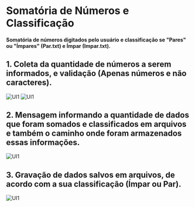 # Somatória de Números e Classificação
#### Somatória de números digitados pelo usuário e classificação se "Pares" ou "Ímpares" (Par.txt) e Ímpar (Impar.txt).


## 1. Coleta da quantidade de números a serem informados, e validação (Apenas números e não caracteres).
![UI1](https://github.com/fellipespfc/UIPath3/blob/main/Fotos/1.JPG)
![UI1](https://github.com/fellipespfc/UIPath3/blob/main/Fotos/2.JPG)


## 2. Mensagem informando a quantidade de dados que foram somados e classificados em arquivos e também o caminho onde foram armazenados essas informações.
![UI1](https://github.com/fellipespfc/UIPath3/blob/main/Fotos/3.JPG)


## 3. Gravação de dados salvos em arquivos, de acordo com a sua classificação (Ímpar ou Par).
![UI1](https://github.com/fellipespfc/UIPath3/blob/main/Fotos/4.JPG)
